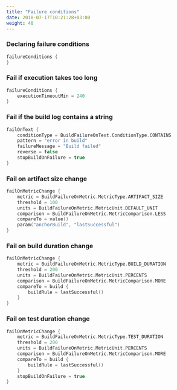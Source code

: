 ```yaml
---
title: "Failure conditions"
date: 2018-07-17T10:21:28+03:00
weight: 40
---
```


### Declaring failure conditions

```kotlin
failureConditions {
}
```

### Fail if execution takes too long

```kotlin
failureConditions {
    executionTimeoutMin = 240
}
```

### Fail if the build log contains a string

```kotlin
failOnText {
    conditionType = BuildFailureOnText.ConditionType.CONTAINS
    pattern = "error in build"
    failureMessage = "Build failed"
    reverse = false
    stopBuildOnFailure = true
}
```

### Fail on artifact size change
```kotlin
failOnMetricChange {
    metric = BuildFailureOnMetric.MetricType.ARTIFACT_SIZE
    threshold = 100
    units = BuildFailureOnMetric.MetricUnit.DEFAULT_UNIT
    comparison = BuildFailureOnMetric.MetricComparison.LESS
    compareTo = value()
    param("anchorBuild", "lastSuccessful")
}
```

### Fail on build duration change
```kotlin
failOnMetricChange {
    metric = BuildFailureOnMetric.MetricType.BUILD_DURATION
    threshold = 200
    units = BuildFailureOnMetric.MetricUnit.PERCENTS
    comparison = BuildFailureOnMetric.MetricComparison.MORE
    compareTo = build {
        buildRule = lastSuccessful()
    }
}
```

### Fail on test duration change
```kotlin
failOnMetricChange {
    metric = BuildFailureOnMetric.MetricType.TEST_DURATION
    threshold = 200
    units = BuildFailureOnMetric.MetricUnit.PERCENTS
    comparison = BuildFailureOnMetric.MetricComparison.MORE
    compareTo = build {
        buildRule = lastSuccessful()
    }
    stopBuildOnFailure = true
}
```

